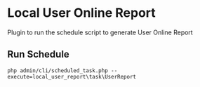 # Local User Online Report

Plugin to run the schedule script to generate User Online Report

## Run Schedule
```
php admin/cli/scheduled_task.php --execute=local_user_report\task\UserReport
```